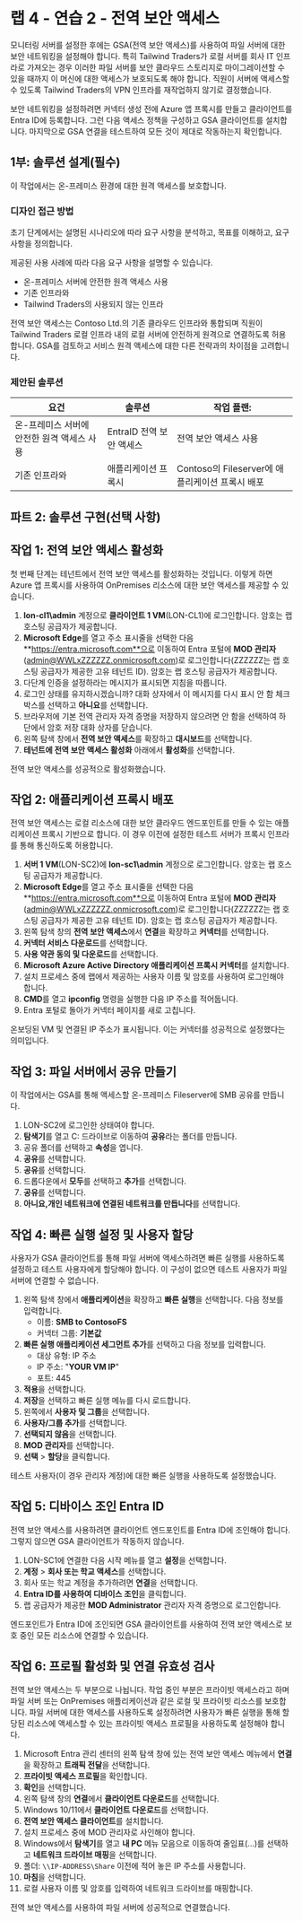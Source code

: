 # 랩 4 - 연습 2 - 전역 보안 액세스

모니터링 서버를 설정한 후에는 GSA(전역 보안 액세스)를 사용하여 파일 서버에 대한 보안 네트워킹을 설정해야 합니다. 특히 Tailwind Traders가 로컬 서버를 회사 IT 인프라로 가져오는 경우 이러한 파일 서버를 보안 클라우드 스토리지로 마이그레이션할 수 있을 때까지 이 머신에 대한 액세스가 보호되도록 해야 합니다. 직원이 서버에 액세스할 수 있도록 Tailwind Traders의 VPN 인프라를 재작업하지 않기로 결정했습니다. 

보안 네트워킹을 설정하려면 커넥터 생성 전에 Azure 앱 프록시를 만들고 클라이언트를 Entra ID에 등록합니다. 그런 다음 액세스 정책을 구성하고 GSA 클라이언트를 설치합니다. 마지막으로 GSA 연결을 테스트하여 모든 것이 제대로 작동하는지 확인합니다.

## 1부: 솔루션 설계(필수)

이 작업에서는 온-프레미스 환경에 대한 원격 액세스를 보호합니다.

### 디자인 접근 방법

초기 단계에서는 설명된 시나리오에 따라 요구 사항을 분석하고, 목표를 이해하고, 요구 사항을 정의합니다.

제공된 사용 사례에 따라 다음 요구 사항을 설명할 수 있습니다.

- 온-프레미스 서버에 안전한 원격 액세스 사용
- 기존 인프라와 
- Tailwind Traders의 사용되지 않는 인프라 

전역 보안 액세스는 Contoso Ltd.의 기존 클라우드 인프라와 통합되며 직원이 Tailwind Traders 로컬 인프라 내의 로컬 서버에 안전하게 원격으로 연결하도록 허용합니다. GSA를 검토하고 서비스 원격 액세스에 대한 다른 전략과의 차이점을 고려합니다.

### 제안된 솔루션
<!--BITE AUSFÜLLEN-->
|요건|솔루션|작업 플랜:|
|----|----|----|
|온-프레미스 서버에 안전한 원격 액세스 사용| EntraID 전역 보안 액세스 | 전역 보안 액세스 사용  |
|기존 인프라와  | 애플리케이션 프록시 | Contoso의 Fileserver에 애플리케이션 프록시 배포 |

## 파트 2: 솔루션 구현(선택 사항)

## 작업 1: 전역 보안 액세스 활성화

첫 번째 단계는 테넌트에서 전역 보안 액세스를 활성화하는 것입니다. 이렇게 하면 Azure 앱 프록시를 사용하여 OnPremises 리소스에 대한 보안 액세스를 제공할 수 있습니다.

1. **lon-cl1\admin** 계정으로 **클라이언트 1 VM**(LON-CL1)에 로그인합니다. 암호는 랩 호스팅 공급자가 제공합니다.
2. **Microsoft Edge**를 열고 주소 표시줄을 선택한 다음 **https://entra.microsoft.com**으로 이동하여 Entra 포털에 **MOD 관리자**(admin@WWLxZZZZZZ.onmicrosoft.com)로 로그인합니다(ZZZZZZ는 랩 호스팅 공급자가 제공한 고유 테넌트 ID).  암호는 랩 호스팅 공급자가 제공합니다.
3. 다단계 인증을 설정하라는 메시지가 표시되면 지침을 따릅니다.
4. 로그인 상태를 유지하시겠습니까? 대화 상자에서 이 메시지를 다시 표시 안 함 체크박스를 선택하고 **아니요**를 선택합니다.
5. 브라우저에 기본 전역 관리자 자격 증명을 저장하지 않으려면 안 함을 선택하여 하단에서 암호 저장 대화 상자를 닫습니다.
6. 왼쪽 탐색 창에서 **전역 보안 액세스**를 확장하고 **대시보드**를 선택합니다.
7. **테넌트에 전역 보안 액세스 활성화** 아래에서 **활성화**를 선택합니다.

전역 보안 액세스를 성공적으로 활성화했습니다.

## 작업 2: 애플리케이션 프록시 배포

전역 보안 액세스는 로컬 리소스에 대한 보안 클라우드 엔드포인트를 만들 수 있는 애플리케이션 프록시 기반으로 합니다. 이 경우 이전에 설정한 테스트 서버가 프록시 인프라를 통해 통신하도록 허용합니다.

1. **서버 1 VM**(LON-SC2)에 **lon-sc1\admin** 계정으로 로그인합니다. 암호는 랩 호스팅 공급자가 제공합니다.
2. **Microsoft Edge**를 열고 주소 표시줄을 선택한 다음 **https://entra.microsoft.com**으로 이동하여 Entra 포털에 **MOD 관리자**(admin@WWLxZZZZZZ.onmicrosoft.com)로 로그인합니다(ZZZZZZ는 랩 호스팅 공급자가 제공한 고유 테넌트 ID).  암호는 랩 호스팅 공급자가 제공합니다.
3. 왼쪽 탐색 창의 **전역 보안 액세스**에서 **연결**을 확장하고 **커넥터**를 선택합니다.
4. **커넥터 서비스 다운로드**를 선택합니다.
5.  **사용 약관 동의 및 다운로드**를 선택합니다.
6.  **Microsoft Azure Active Directory 애플리케이션 프록시 커넥터**를 설치합니다.
7.  설치 프로세스 중에 랩에서 제공하는 사용자 이름 및 암호를 사용하여 로그인해야 합니다.
8.  **CMD**를 열고 **ipconfig** 명령을 실행한 다음 IP 주소를 적어둡니다.
9.  Entra 포털로 돌아가 커넥터 페이지를 새로 고칩니다.

온보딩된 VM 및 연결된 IP 주소가 표시됩니다. 이는 커넥터를 성공적으로 설정했다는 의미입니다.

## 작업 3: 파일 서버에서 공유 만들기

이 작업에서는 GSA를 통해 액세스할 온-프레미스 Fileserver에 SMB 공유를 만듭니다.

1. LON-SC2에 로그인한 상태여야 합니다.
2. **탐색기**를 열고 C: 드라이브로 이동하여 **공유**라는 폴더를 만듭니다.
3. 공유 폴더를 선택하고 **속성**을 엽니다.
4. **공유**를 선택합니다.
5. **공유**를 선택합니다.
6. 드롭다운에서 **모두**를 선택하고 **추가**를 선택합니다.
7. **공유**를 선택합니다.
8. **아니요,개인 네트워크에 연결된 네트워크를 만듭니다**를 선택합니다.

## 작업 4: 빠른 실행 설정 및 사용자 할당

사용자가 GSA 클라이언트를 통해 파일 서버에 액세스하려면 빠른 실행를 사용하도록 설정하고 테스트 사용자에게 할당해야 합니다. 이 구성이 없으면 테스트 사용자가 파일 서버에 연결할 수 없습니다.

1. 왼쪽 탐색 창에서 **애플리케이션**을 확장하고 **빠른 실행**을 선택합니다. 다음 정보를 입력합니다.
    - 이름: **SMB to ContosoFS**
    - 커넥터 그룹: **기본값**
1. **빠른 실행 애플리케이션 세그먼트 추가**를 선택하고 다음 정보를 입력합니다.
    - 대상 유형: IP 주소
    - IP 주소: "**YOUR VM IP**"
    - 포트: 445
1. **적용**을 선택합니다.
1. **저장**을 선택하고 빠른 실행 메뉴를 다시 로드합니다.
1. 왼쪽에서 **사용자 및 그룹**을 선택합니다.
1. **사용자/그룹 추가**를 선택합니다.
1. **선택되지 않음**을 선택합니다.
1. **MOD 관리자**를 선택합니다.
1. **선택** > **할당**을 클릭합니다.

테스트 사용자(이 경우 관리자 계정)에 대한 빠른 실행을 사용하도록 설정했습니다.

## 작업 5: 디바이스 조인 Entra ID

전역 보안 액세스를 사용하려면 클라이언트 엔드포인트를 Entra ID에 조인해야 합니다. 그렇지 않으면 GSA 클라이언트가 작동하지 않습니다.

1. LON-SC1에 연결한 다음 시작 메뉴를 열고 **설정**을 선택합니다.
2. **계정** > **회사 또는 학교 액세스**를 선택합니다.
3. 회사 또는 학교 계정을 추가하려면 **연결**을 선택합니다.
4. **Entra ID를 사용하여 디바이스 조인**을 클릭합니다.
5. 랩 공급자가 제공한 **MOD Administrator** 관리자 자격 증명으로 로그인합니다.

엔드포인트가 Entra ID에 조인되면 GSA 클라이언트를 사용하여 전역 보안 액세스로 보호 중인 모든 리소스에 연결할 수 있습니다.

## 작업 6: 프로필 활성화 및 연결 유효성 검사

전역 보안 액세스는 두 부분으로 나뉩니다. 작업 중인 부분은 프라이빗 액세스라고 하며 파일 서버 또는 OnPremises 애플리케이션과 같은 로컬 및 프라이빗 리소스를 보호합니다. 파일 서버에 대한 액세스를 사용하도록 설정하려면 사용자가 빠른 실행을 통해 할당된 리소스에 액세스할 수 있는 프라이빗 액세스 프로필을 사용하도록 설정해야 합니다.

1. Microsoft Entra 관리 센터의 왼쪽 탐색 창에 있는 전역 보안 액세스 메뉴에서 **연결**을 확장하고 **트래픽 전달**을 선택합니다.
2. **프라이빗 액세스 프로필**을 확인합니다.
3. **확인**을 선택합니다.
4. 왼쪽 탐색 창의 **연결**에서 **클라이언트 다운로드**를 선택합니다.
5. Windows 10/11에서 **클라이언트 다운로드**를 선택합니다.
6. **전역 보안 액세스 클라이언트**를 설치합니다.
7. 설치 프로세스 중에 MOD 관리자로 사인해야 합니다.
8. Windows에서 **탐색기**를 열고 **내 PC** 메뉴 모음으로 이동하여 줄임표(...)를 선택하고 **네트워크 드라이브 매핑**을 선택합니다.
9. 폴더: `\\IP-ADDRESS\Share` 이전에 적어 놓은 IP 주소를 사용합니다.
10. **마침**을 선택합니다.
11. 로컬 사용자 이름 및 암호를 입력하여 네트워크 드라이브를 매핑합니다.


전역 보안 액세스를 사용하여 파일 서버에 성공적으로 연결했습니다.
